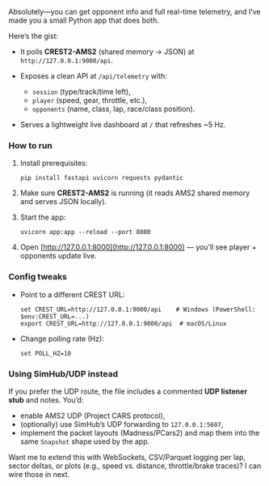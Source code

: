 Absolutely—you can get opponent info and full real-time telemetry, and I’ve made you a small Python app that does both.

Here’s the gist:

* It polls **CREST2-AMS2** (shared memory → JSON) at `http://127.0.0.1:9000/api`.
* Exposes a clean API at `/api/telemetry` with:

  * `session` (type/track/time left),
  * `player` (speed, gear, throttle, etc.),
  * `opponents` (name, class, lap, race/class position).
* Serves a lightweight live dashboard at `/` that refreshes ~5 Hz.

### How to run

1. Install prerequisites:

   ```
   pip install fastapi uvicorn requests pydantic
   ```
2. Make sure **CREST2-AMS2** is running (it reads AMS2 shared memory and serves JSON locally).
3. Start the app:

   ```
   uvicorn app:app --reload --port 8000
   ```
4. Open [http://127.0.0.1:8000](http://127.0.0.1:8000) — you’ll see player + opponents update live.

### Config tweaks

* Point to a different CREST URL:

  ```
  set CREST_URL=http://127.0.0.1:9000/api    # Windows (PowerShell: $env:CREST_URL=...)
  export CREST_URL=http://127.0.0.1:9000/api  # macOS/Linux
  ```
* Change polling rate (Hz):

  ```
  set POLL_HZ=10
  ```

### Using SimHub/UDP instead

If you prefer the UDP route, the file includes a commented **UDP listener stub** and notes. You’d:

* enable AMS2 UDP (Project CARS protocol),
* (optionally) use SimHub’s UDP forwarding to `127.0.0.1:5607`,
* implement the packet layouts (Madness/PCars2) and map them into the same `Snapshot` shape used by the app.

Want me to extend this with WebSockets, CSV/Parquet logging per lap, sector deltas, or plots (e.g., speed vs. distance, throttle/brake traces)? I can wire those in next.
